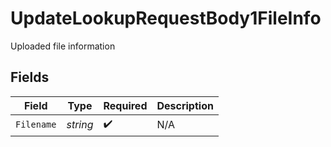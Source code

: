# UpdateLookupRequestBody1FileInfo

Uploaded file information


## Fields

| Field              | Type               | Required           | Description        |
| ------------------ | ------------------ | ------------------ | ------------------ |
| `Filename`         | *string*           | :heavy_check_mark: | N/A                |